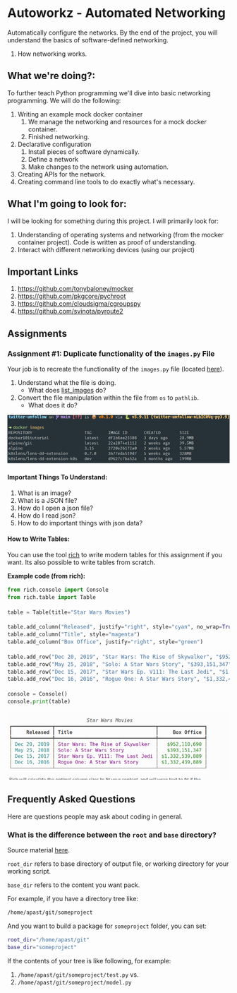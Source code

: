 # Autoworkz - Automated Networking 

Automatically configure the networks. By the end of the project, you will understand the basics of software-defined networking.

1. How networking works.


## What we're doing?:

To further teach Python programming we'll dive into basic networking programming. We will do the following:

1. Writing an example mock docker container
   1. We manage the networking and resources for a mock docker container.
   2. Finished networking.
2. Declarative configuration
   1. Install pieces of software dynamically.
   2. Define a network
   3. Make changes to the network using automation.
3. Creating APIs for the network.
4. Creating command line tools to do exactly what's necessary.

## What I'm going to look for:

I will be looking for something during this project. I will primarily look for:

1. Understanding of operating systems and networking (from the mocker container project).
Code is written as proof of understanding.
3. Interact with different networking devices (using our project)

## Important Links

1. https://github.com/tonybaloney/mocker
2. https://github.com/pkgcore/pychroot
3. https://github.com/cloudsigma/cgroupspy
4. https://github.com/svinota/pyroute2


## **Assignments**


### **Assignment #1:** Duplicate functionality of the `images.py` File

Your job is to recreate the functionality of the `images.py` file (located [here](https://github.com/tonybaloney/mocker/blob/bffd33fb0abcce358ffea3e330ac43a6fd72c174/mocker/images.py)).

1. Understand what the file is doing.
   - What does [list_images](https://github.com/tonybaloney/mocker/blob/bffd33fb0abcce358ffea3e330ac43a6fd72c174/mocker/images.py#L15) do?
2. Convert the file manipulation within the file from `os` to `pathlib`.
   - What does it do?

![what images looks like](imgs/images_example.png)

#### Important Things To Understand:

1. What is an image?
2. What is a JSON file?
3. How do I open a json file?
4. How do I read json?
5. How to do important things with json data?

#### How to Write Tables:

You can use the tool [rich](https://rich.readthedocs.io/en/latest/tables.html) to write modern tables for this assignment if you want. Its also possible to write tables from scratch. 

**Example code (from rich):**

```python
from rich.console import Console
from rich.table import Table

table = Table(title="Star Wars Movies")

table.add_column("Released", justify="right", style="cyan", no_wrap=True)
table.add_column("Title", style="magenta")
table.add_column("Box Office", justify="right", style="green")

table.add_row("Dec 20, 2019", "Star Wars: The Rise of Skywalker", "$952,110,690")
table.add_row("May 25, 2018", "Solo: A Star Wars Story", "$393,151,347")
table.add_row("Dec 15, 2017", "Star Wars Ep. V111: The Last Jedi", "$1,332,539,889")
table.add_row("Dec 16, 2016", "Rogue One: A Star Wars Story", "$1,332,439,889")

console = Console()
console.print(table)
```



![what images looks like](imgs/tables.png)

## Frequently Asked Questions

Here are questions people may ask about coding in general.

### What is the difference between the `root` and `base` directory? 

Source material [here](https://stackoverflow.com/questions/33333711/what-is-difference-between-root-and-base-directory).


`root_dir` refers to base directory of output file, or working directory for your working script.

`base_dir` refers to the content you want pack.

For example, if you have a directory tree like:

```bash
/home/apast/git/someproject
```
And you want to build a package for `someproject` folder, you can set:

```bash
root_dir="/home/apast/git"
base_dir="someproject"
```

If the contents of your tree is like following, for example:

1. `/home/apast/git/someproject/test.py` vs.
2. `/home/apast/git/someproject/model.py`
